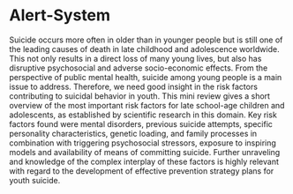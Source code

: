 # Alert-System
Suicide occurs more often in older than in younger people but is still one of 
the leading causes of death in late childhood and adolescence worldwide. This 
not only results in a direct loss of many young lives, but also has disruptive 
psychosocial and adverse socio-economic effects. From the perspective of 
public mental health, suicide among young people is a main issue to address. 
Therefore, we need good insight in the risk factors contributing to suicidal 
behavior in youth. This mini review gives a short overview of the most 
important risk factors for late school-age children and adolescents, as 
established by scientific research in this domain. Key risk factors found were 
mental disorders, previous suicide attempts, specific personality 
characteristics, genetic loading, and family processes in combination with 
triggering psychosocial stressors, exposure to inspiring models and 
availability of means of committing suicide. Further unraveling and 
knowledge of the complex interplay of these factors is highly relevant with 
regard to the development of effective prevention strategy plans for youth 
suicide.

